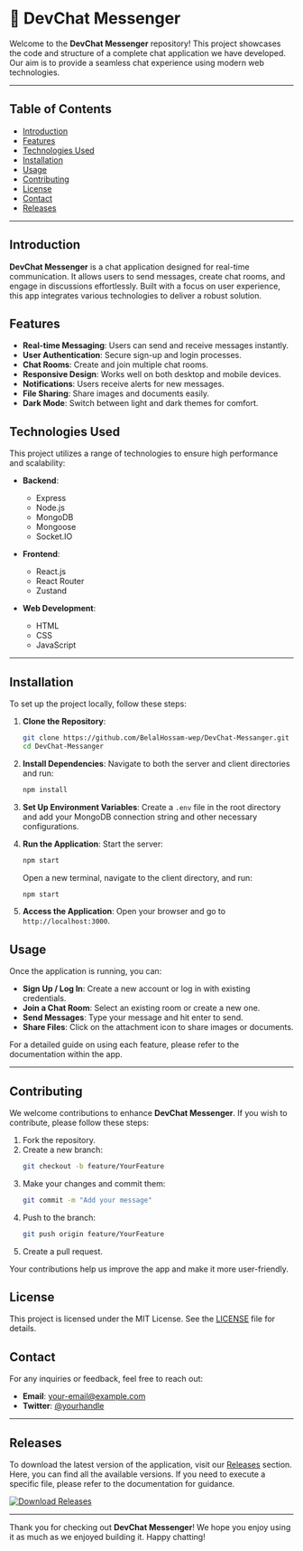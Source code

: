 # 🚀 DevChat Messenger

Welcome to the **DevChat Messenger** repository! This project showcases the code and structure of a complete chat application we have developed. Our aim is to provide a seamless chat experience using modern web technologies.

---

## Table of Contents

- [Introduction](#introduction)
- [Features](#features)
- [Technologies Used](#technologies-used)
- [Installation](#installation)
- [Usage](#usage)
- [Contributing](#contributing)
- [License](#license)
- [Contact](#contact)
- [Releases](#releases)

---

## Introduction

**DevChat Messenger** is a chat application designed for real-time communication. It allows users to send messages, create chat rooms, and engage in discussions effortlessly. Built with a focus on user experience, this app integrates various technologies to deliver a robust solution.

## Features

- **Real-time Messaging**: Users can send and receive messages instantly.
- **User Authentication**: Secure sign-up and login processes.
- **Chat Rooms**: Create and join multiple chat rooms.
- **Responsive Design**: Works well on both desktop and mobile devices.
- **Notifications**: Users receive alerts for new messages.
- **File Sharing**: Share images and documents easily.
- **Dark Mode**: Switch between light and dark themes for comfort.

## Technologies Used

This project utilizes a range of technologies to ensure high performance and scalability:

- **Backend**:
  - Express
  - Node.js
  - MongoDB
  - Mongoose
  - Socket.IO

- **Frontend**:
  - React.js
  - React Router
  - Zustand

- **Web Development**:
  - HTML
  - CSS
  - JavaScript

---

## Installation

To set up the project locally, follow these steps:

1. **Clone the Repository**:
   ```bash
   git clone https://github.com/BelalHossam-wep/DevChat-Messanger.git
   cd DevChat-Messanger
   ```

2. **Install Dependencies**:
   Navigate to both the server and client directories and run:
   ```bash
   npm install
   ```

3. **Set Up Environment Variables**:
   Create a `.env` file in the root directory and add your MongoDB connection string and other necessary configurations.

4. **Run the Application**:
   Start the server:
   ```bash
   npm start
   ```
   Open a new terminal, navigate to the client directory, and run:
   ```bash
   npm start
   ```

5. **Access the Application**:
   Open your browser and go to `http://localhost:3000`.

## Usage

Once the application is running, you can:

- **Sign Up / Log In**: Create a new account or log in with existing credentials.
- **Join a Chat Room**: Select an existing room or create a new one.
- **Send Messages**: Type your message and hit enter to send.
- **Share Files**: Click on the attachment icon to share images or documents.

For a detailed guide on using each feature, please refer to the documentation within the app.

---

## Contributing

We welcome contributions to enhance **DevChat Messenger**. If you wish to contribute, please follow these steps:

1. Fork the repository.
2. Create a new branch:
   ```bash
   git checkout -b feature/YourFeature
   ```
3. Make your changes and commit them:
   ```bash
   git commit -m "Add your message"
   ```
4. Push to the branch:
   ```bash
   git push origin feature/YourFeature
   ```
5. Create a pull request.

Your contributions help us improve the app and make it more user-friendly.

## License

This project is licensed under the MIT License. See the [LICENSE](LICENSE) file for details.

## Contact

For any inquiries or feedback, feel free to reach out:

- **Email**: your-email@example.com
- **Twitter**: [@yourhandle](https://twitter.com/yourhandle)

---

## Releases

To download the latest version of the application, visit our [Releases](https://github.com/BelalHossam-wep/DevChat-Messanger/releases) section. Here, you can find all the available versions. If you need to execute a specific file, please refer to the documentation for guidance.

[![Download Releases](https://img.shields.io/badge/Download_Releases-brightgreen.svg)](https://github.com/BelalHossam-wep/DevChat-Messanger/releases)

---

Thank you for checking out **DevChat Messenger**! We hope you enjoy using it as much as we enjoyed building it. Happy chatting!